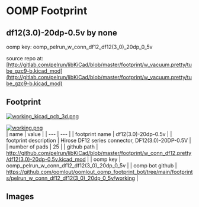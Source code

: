 # OOMP Footprint  
## df12(3.0)-20dp-0.5v  by none  
  
oomp key: oomp_pelrun_w_conn_df12_df12(3_0)_20dp_0_5v  
  
source repo at: [http://gitlab.com/pelrun/libKiCad/blob/master/footprint/w_vacuum.pretty/tube_gzc9-b.kicad_mod](http://gitlab.com/pelrun/libKiCad/blob/master/footprint/w_vacuum.pretty/tube_gzc9-b.kicad_mod)  
## Footprint  
  
[![working_kicad_pcb_3d.png](working_kicad_pcb_3d_600.png)](working_kicad_pcb_3d.png)  
  
[![working.png](working_600.png)](working.png)  
| name | value | 
| --- | --- | 
| footprint name | df12(3.0)-20dp-0.5v | 
| footprint description | Hirose DF12 series connector, DF12(3.0)-20DP-0.5V | 
| number of pads | 25 | 
| github path | http://github.com/pelrun/libKiCad/blob/master/footprint/w_conn_df12.pretty/df12(3.0)-20dp-0.5v.kicad_mod | 
| oomp key | oomp_pelrun_w_conn_df12_df12(3_0)_20dp_0_5v | 
| oomp bot github | https://github.com/oomlout/oomlout_oomp_footprint_bot/tree/main/footprints/pelrun_w_conn_df12_df12(3_0)_20dp_0_5v/working | 
## Images  
